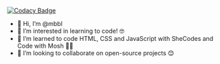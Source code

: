 [![Codacy Badge](https://app.codacy.com/project/badge/Grade/d9f10768692f42ca837fea7dde04818a)](https://www.codacy.com/gh/mbbl/mbbl/dashboard?utm_source=github.com&amp;utm_medium=referral&amp;utm_content=mbbl/mbbl&amp;utm_campaign=Badge_Grade)

-   👋 Hi, I’m @mbbl
-   👀 I’m interested in learning to code! 🤓
-   🌱 I’m learned to code HTML, CSS and JavaScript with SheCodes and Code with Mosh 👩‍💻
-   💞️ I’m looking to collaborate on open-source projects 😊
